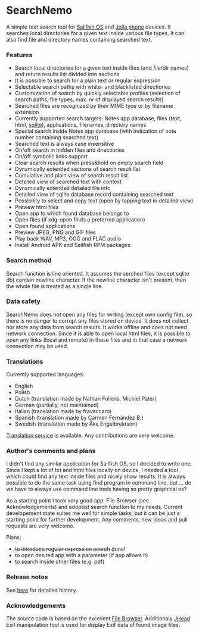 # SearchNemo

A simple text search tool for [Sailfish OS](https://sailfishos.org/) and [Jolla phone](http://jolla.com/) devices.
It searches local directories for a given text inside various file types.
It can also find file and directory names containing searched text.

### Features
 * Search local directories for a given text inside files (and file/dir names) and return results list divided into sections
 * It is possible to search for a plain text or regular expression
 * Selectable search paths with white- and blacklisted directiories
 * Customization of search by quickly selectable profiles (selection of search paths, file types, max. nr of displayed search results)
 * Searched files are recognized by their MIME type or by filename extension
 * Currently supported search targets: Notes app database, files (text, html, [sqlite](https://www.sqlite.org/)), applications, filenames, directory names
 * Special search inside Notes app database (with indication of note number containing searched text)
 * Searched text is always case insensitive
 * On/off search in hidden files and directiories
 * On/off symbolic links support
 * Clear search results when press&hold on empty search field
 * Dynamically extended sections of search result list
 * Cumulative and plain view of search result list
 * Detailed view of searched text with context
 * Dynamically extended detailed file info
 * Detailed view of sqlite database record containing searched text
 * Possibility to select and copy text (open by tapping text in detailed view)
 * Preview html files
 * Open app to which found database belongs to
 * Open files (if xdg-open finds a preferred application)
 * Open found applications
 * Preview JPEG, PNG and GIF files
 * Play back WAV, MP3, OGG and FLAC audio
 * Install Android APK and Sailfish RPM packages

### Search method
Search function is line oriented.
It assumes the serched files (except sqlite db) contain newline character. If the newline character isn't present, then the whole file is treated as a single line.

### Data safety
SearchNemo does not open any files for writing (except own config file), so there is no danger to corrupt any files stored on device.
It does not collect nor store any data from search results. It works offline and does not need network connection.
Since it is able to open local html files, it is possible to open any links (local and remote) in these files and in that case a network connection may be used.

### Translations
Currently supported languages:

 * English
 * Polish
 * Dutch (translation made by Nathan Follens, Michiel Pater)
 * German (partially, not maintained)
 * Italian (translation made by fravaccaro)
 * Spanish (translation made by Carmen Fernández B.) 
 * Swedish (translation made by Åke Engelbrektson)

[Translation service](https://www.transifex.com/sargoprojects/searchnemo/) is available. Any contributions are very welcome.

### Author's comments and plans
I didn't find any similar application for Sailfish OS, so I decided to write one.
Since I kept a lot of txt and html files locally on device, I needed a tool which could find any text inside files and nicely show results.
It is always possible to do the same task using find program in command line, but ... do we have to always use command line tools having so pretty graphical os?

As a starting point I took very good app: File Browser (see Acknowledgements) and adopted search function to my needs.
Current developement state suites me well for simple tasks, but it can be just a starting point for further development.
Any comments, new ideas and pull requests are very welcome.

Plans:

 * ~~to introduce regular expression search~~ done!
 * to open desired app with a parameter (if app allows it)
 * to search inside other files (e.g. pdf)

### Release notes
See [here](https://github.com/sargo-devel/harbour-searchnemo/blob/master/RELEASENOTES.md) for detailed history. 



### Acknowledgements
The source code is based on the excellent [File Browser](https://github.com/karip/harbour-file-browser).
Additionaly [JHead](http://www.sentex.net/~mwandel/jhead/) Exif manipulation tool is used for display Exif data of found image files. 
